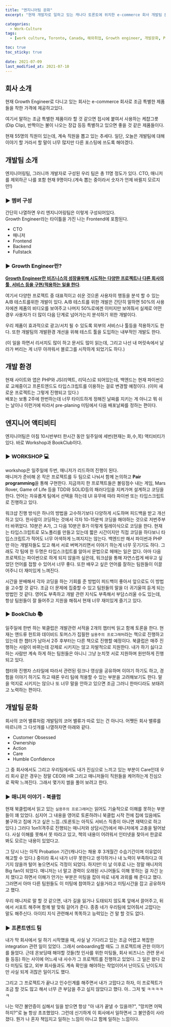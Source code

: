 ```yaml
---
title: "엔지니어팀 문화"
excerpt: "현재 개발자로 일하고 있는 캐나다 토론토에 위치한 e-commerce 회사 개발팀 문화"

categories:
  - Work-Culture
tags:
  - [work culture, Toronto, Canada, 해외취업, Growth engineer, 개발문화, Pair programming]

toc: true
toc_sticky: true
 
date: 2021-07-09
last_modified_at: 2021-07-10
---
```


## 회사 소개
현재 Growth Engineer로 다니고 있는 회사는 e-commerce 회사로 조금 특별한 제품들을 착한 가격에 제공하고있다. 

여기서 말하는 조금 특별한 제품이라 할 것 같으면 접시에 붙여서 사용하는 케챱그릇(Dip Clip), 반짝이는 불이 나오는 장갑 등등 특별하고 있으면 좋을 것 같은 제품들이다. 

현재 55명의 직원이 있는데, 계속 직원을 뽑고 있는 추세다. 일단, 오늘은 개발팀에 대해 이야기 할 거라서 할 말이 너무 많지만 다른 포스팅에 쓰도록 해야겠다.

## 개발팀 소개
엔지니어링팀, 그러니까 개발자로 구성된 우리 팀은 총 11명 정도가 있다. CTO, 매니저를 제외하곤 나를 포함 현재 9명이다.(계속 뽑는 중이라서 숫자가 언제 바뀔지 모르지만!)

### ▶️ 멤버 구성
간단히 나열하면 우리 엔지니어링팀은 이렇게 구성되어있다.  
Growth Engineer라는 타이틀을 가진 나는 Frontend에 포함된다.
  - CTO
  - 매니저
  - Frontend
  - Backend 
  - Fullstack

### ▶️ Growth Engineer란?
**<u>Growth Engineer란 비즈니스의 성장을위해 시도하는 다양한 프로젝트나 다른 회사의 툴, 서비스 등을 구현/적용하는 일을 한다</u>**. 

여기서 다양한 프로젝트 중 대표적이고 쉬운 것으론 사용자의 행동을 분석 할 수 있는 A/B 테스트를위한 개발이 있다. A/B 테스트를 위한 개발은 간단히 말하면 50%의 사용자에겐 제품의 비디오를 보여주고 나머지 50%로에겐 이미지만 보여줘서 실제로 어떤 경우 사용자가 더 많이 다음 단계로 넘어가는지 분석하기 위한 개발이다.

우리 제품이 효과적으로 광고/서치 될 수 있도록 외부의 서비스나 툴등을 적용하기도 한다. 또한 개발팀의 개발환경 개선을 위해 테스트 툴을 도입하는 내부적인 개발도 한다.

(이 일을 하면서 리서치도 많이 하고 문서도 많이 읽는데, 그리고 나선 내 머릿속에서 날라가 버리는 게 너무 아까워서 블로그를 시작하게 되었기도 하다.)

## 개발 환경
현재 사이트와 앱은 PHP와 JS(리액트, 리덕스)로 되어있는데, 백엔드는 현재 파이썬으로 교체중이고 프론트엔드도 타입스크립트를 이용하는 걸로 변경할 예정이다. (이미 새로운 프로젝트는 그렇게 진행되고 있다.)  
배포는 보통 2주에 한번하는데 너무 타이트하게 정해진 날짜를 지키는 게 아니고 뭐 쉬는 날이나 이런거에 따라서 pre-planing 미팅에서 다음 배포날짜를 정하는 편이다.

## 엔지니어 액티비티
엔지니어팀은 아침 10시반부터 한시간 동안 일주일에 세번(현재는 화,수,목) 액티비티가 있다. 바로 Workshop과 BookClub이다.
### ▶️ WORKSHOP 💻
workshop은 일주일에 두번, 매니저가 리드하여 진행이 된다.  
매니저가 준비해 온 작은 프로젝트를 두 팀으로 나눠서 함께 논의하고 **Pair programming**을 통해 구현한다. 지금까지 한 프로젝트들은 볼링점수 내는 게임, Mars Rover, Game of Life 등을 TDD와 SOLID등의 패러다임을 지켜가며 설계하고 코딩을 한다. 언어는 자유롭게 팀에서 선택을 하는데 UI 유무에 따라 파이썬 또는 타입스크립트로 진행하고 있다.

워크샵 진행 방식은 하나의 방법을 고수하기보다 다양하게 시도하며 피드백을 받고 개선하고 있다. 한사람이 코딩하는 것에서 각자 10-15분씩 코딩을 해야하는 것으로 저번주부터 바뀌었다. 10분은 A가, 그 다음 10분은 B가 이렇게 릴레이식으로 코딩을 한다. 현재는 타입스크립트로 모노폴리를 만들고 있는데 짧은 시간이지만 직접 코딩을 하다보니 타입스크립트가 적어도 너무 어색하게 느껴지지는 않는다. 백엔드만 해서 파이썬과 PHP만 아는 개발자들도 있고 해서 서로 버벅거리면서 이야기 하는게 너무 웃기기도 하다. 그래도 각 팀에 한 두명은 타입스크립트를 알아서 문법으로 헤매는 일은 없다. 아마 다음 프로젝트는 파이썬으로 하게 되지 않을까 싶은데, 워크샵을 통해 자연스럽게 배우고 싶었던 언어를 접할 수 있어서 너무 좋다. 또한 배우고 싶은 언어를 잘하는 팀원들이 이끌어주니 더 재미있게 느껴진다.

시간을 분배해서 각자 코딩을 하는 기회를 준 방법이 피드백이 좋아서 앞으로도 이 방법을 고수할 것 같다. 조금 더 문제에 집중할 수 있고 팀원들의 말을 더 귀기울여 듣게 되는 방법인 것 같다. 영어도 부족하고 개발 관련 지식도 부족해서 부담스러울 수도 있는데, 항상 팀원들이 잘 들어주고 지원을 해줘서 현재 너무 재미있게 즐기고 있다.
### ▶️ BookClub 📚
일주일에 한번 하는 북클럽은 개발관련 서적을 2개의 챕터씩 읽고 함께 토론을 한다. 현재는 앤드류 헌트와 데이비드 토머스가 집필한 `실용주의 프로그래머`라는 책으로 진행하고 있는데 한 챕터가 남아서 2주 후부터는 다른 책으로 진행할 예정이다. 북클럽은 매주 진행하는 사람이 바뀌는데 강제로 시키지는 않고 자발적으로 지원한다. 내가 하기 싫다고 하는 사람만 계속 하게 하는 팀원들은 아니니 그냥 눈치껏 서로 지원하며 원만하게 진행되고 있다. 

챕터와 진행자 스타일에 따라서 관련된 링크나 영상을 공유하며 이야기 하기도 하고, 경험을 이야기 하기도 하고 때론 우리 팀에 적용할 수 있는 부분을 고려해보기도 한다. 말을 억지로 시키지는 않으나 또 너무 말을 안하고 있으면 조금 그러니 한마디라도 보태려고 노력하는 편이다.


## 개발팀 문화
회사의 코어 밸류처럼 개발팀의 코어 밸류가 따로 있는 건 아니다. 어쨋든 회사 밸류를 따르니까 그 다섯개를 나열하자면 아래와 같다.

- Customer Obsessed
- Ownership
- Action
- Care
- Humble Confidence

그 중 회사에서도 그리고 우리팀에서도 내가 진심으로 느끼고 있는 부분이 Care인데 우리 회사 같은 경우는 정말 CEO와 HR 그리고 매니저들이 직원들을 케어하는게 진심으로 팍팍 느껴진다. 그래서 몇가지 썰을 풀어 보려고 한다.

### ▶️ 매니저 이야기 - 북클럽
현재 북클럽에서 읽고 있는 `실용주의 프로그래머`는 읽어도 기술적으로 이해를 못하는 부분들이 꽤 있었다. 심지어 그 내용을 영어로 토론하려니 북클럽 시작 전에 집에 있음에도 불구하고 집에 가고 싶은 느낌..(토론토는 아직도 서비스 직종이 아니면 재택으로 하고 있다.) 그러다 1on1(격주로 진행되는 매니저와 상담시간)에서 매니저에게 고충을 털어놨다. 사실 이해를 못해서 못 따라고 있고, 책의 내용이 어려워서 인터넷을 찾아서 한글로 봐도 모르는 내용이 있었다고.

그 당시 나는 아직 Probation 기간(캐나다는 채용 후 3개월간 수습기간이며 이유없이 해고할 수 있다.) 중이라 혹시 내가 너무 못한다고 생각하거나 내 노력이 부족하다고 여기지 않을까 털어 놓으면서도 걱정이 되었다. 하지만! 이 날 이후로 나는 정말 매니저의 Big fan이 되었다. 매니저는 너 말고 경력이 오래된 시니어들도 이해 못하는 걸 자긴 눈치 챘다고 하면서 이해가 안가는 부분은 미팅을 잡아 따로 내게 과외를 해 준다고 했다. 그러면서 아마 다른 팀원들도 이 미팅에 참여하고 싶을거라고 미팅시간을 잡고 공유하자고 했다.

우리 매니저로 말 할 것 같으면, 내가 길을 잃거나 도태되지 않도록 앞에서 끌어주고, 뒤에서 서포트 해주며 함께 발 맞춰 걸어가 준다. 종종 네가 우리팀에 있어줘서 고맙다는 말도 해주신다. 아이티 지식 관련해서 똑똑하고 능력있는 건 말 할 것도 없다.

### ▶️ 프론트엔드 팀 
내가 막 회사에서 일 하기 시작했을 때, 사실 날 기다리고 있는 조금 어렵고 복잡한 integration 관련 일이 있었다. 그래서 onboarding할 때도 그 프로젝트에 관한 이야기를 들었다. 근데 온보딩때 해야할 것들(첫 인사를 위한 미팅들, 회사 비즈니스 관련 문서들 등등) 하는 사이에 어느새 내 사수가 그 프로젝트를 진행하고 있었다. 그 일은 왔다 갔다 미팅도 많고, 외부 회사들과도 계속 확인을 해야하는 작업이어서 난이도도 난이도지만 사실 되게 귀찮은 일이기도 했다. 

그리고 그 프로젝트가 끝나고 인수인계를 해주면서 내가 고맙다고 하자, 이 프로젝트가 조금 할 것도 많고 해서 너무 큰 부담을 주고 싶지 않았다고 했다. 아.. 그저 빛 ㅋㅋㅋㅋㅋ 

나는 약간 불안증이 심해서 일을 받으면 항상 "아 내가 끝낼 수 있을까?", "망치면 어떡하지?"로 늘 항상 초조했었다. 그런데 신기하게 이 회사에서 일하면서 그 불안증이 사라졌다. 뭔가 나 혼자 책임지고 일하는 느낌이 아니고 함께 일하는 느낌이다.
